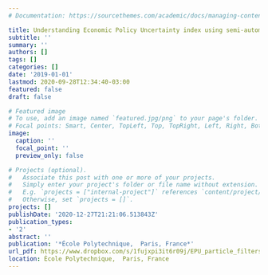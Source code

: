 ```yaml
---
# Documentation: https://sourcethemes.com/academic/docs/managing-content/

title: Understanding Economic Policy Uncertainty index using semi-automatic news classification
subtitle: ''
summary: ''
authors: []
tags: []
categories: []
date: '2019-01-01'
lastmod: 2020-09-28T12:34:40-03:00
featured: false
draft: false

# Featured image
# To use, add an image named `featured.jpg/png` to your page's folder.
# Focal points: Smart, Center, TopLeft, Top, TopRight, Left, Right, BottomLeft, Bottom, BottomRight.
image:
  caption: ''
  focal_point: ''
  preview_only: false

# Projects (optional).
#   Associate this post with one or more of your projects.
#   Simply enter your project's folder or file name without extension.
#   E.g. `projects = ["internal-project"]` references `content/project/deep-learning/index.md`.
#   Otherwise, set `projects = []`.
projects: []
publishDate: '2020-12-27T21:21:06.513843Z'
publication_types:
- '2'
abstract: ''
publication: '*École Polytechnique,  Paris, France*'
url_pdf: https://www.dropbox.com/s/1fujxpi3it6r09j/EPU_particle_filters.pdf?dl=0
location: École Polytechnique,  Paris, France
---
```

